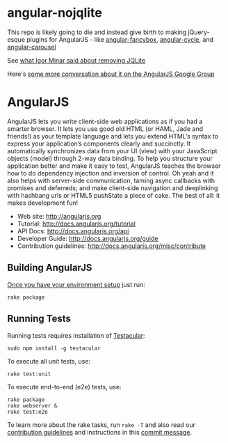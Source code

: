 # angular-nojqlite

This repo is likely going to die and instead give birth to making jQuery-esque plugins for AngularJS - like [angular-fancybox](https://github.com/kevinkirchner/angular-fancybox), [angular-cycle](https://github.com/kevinkirchner/angular-cycle), and [angular-carousel](https://github.com/kevinkirchner/angular-carousel)

See [what Igor Minar said about removing JQLite](https://plus.google.com/104744871076396904202/posts/EgjErc6NdrD)

Here's [some more conversation about it on the AngularJS Google Group](https://groups.google.com/forum/?fromgroups=#!topic/angular/PPKd5vu6FYk)



AngularJS
=========

AngularJS lets you write client-side web applications as if you had a smarter browser.  It lets you
use good old HTML (or HAML, Jade and friends!) as your template language and lets you extend HTML’s
syntax to express your application’s components clearly and succinctly.  It automatically
synchronizes data from your UI (view) with your JavaScript objects (model) through 2-way data
binding. To help you structure your application better and make it easy to test, AngularJS teaches
the browser how to do dependency injection and inversion of control. Oh yeah and it also helps with
server-side communication, taming async callbacks with promises and deferreds; and make client-side
navigation and deeplinking with hashbang urls or HTML5 pushState a piece of cake. The best of all:
it makes development fun!

* Web site: http://angularjs.org
* Tutorial: http://docs.angularjs.org/tutorial
* API Docs: http://docs.angularjs.org/api
* Developer Guide: http://docs.angularjs.org/guide
* Contribution guidelines: http://docs.angularjs.org/misc/contribute

Building AngularJS
---------
[Once you have your environment setup](http://docs.angularjs.org/misc/contribute) just run:

    rake package


Running Tests
-------------
Running tests requires installation of [Testacular](http://vojtajina.github.com/testacular):

    sudo npm install -g testacular

To execute all unit tests, use:

    rake test:unit

To execute end-to-end (e2e) tests, use:

    rake package
    rake webserver &
    rake test:e2e

To learn more about the rake tasks, run `rake -T` and also read our
[contribution guidelines](http://docs.angularjs.org/misc/contribute) and instructions in this
[commit message](https://github.com/angular/angular.js/commit/9d168f058f9c6d7eeae0daa7cb72ea4e02a0003a).
